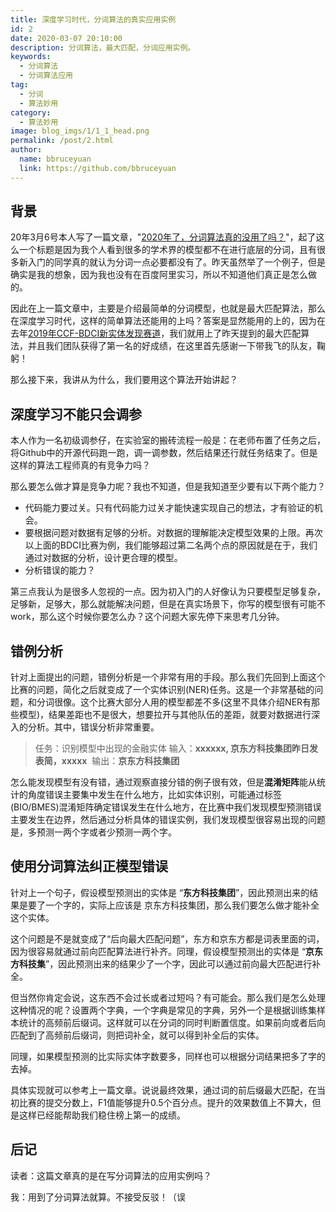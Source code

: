 ```yaml
---
title: 深度学习时代，分词算法的真实应用实例
id: 2
date: 2020-03-07 20:10:00
description: 分词算法，最大匹配，分词应用实例。
keywords: 
  - 分词算法
  - 分词算法应用
tag: 
  - 分词
  - 算法妙用
category: 
  - 算法妙用
image: blog_imgs/1/1_1_head.png
permalink: /post/2.html
author: 
  name: bbruceyuan
  link: https://github.com/bbruceyuan
---
```


## 背景
20年3月6号本人写了一篇文章，"[2020年了，分词算法真的没用了吗？](1.html)"，起了这么一个标题是因为我个人看到很多的学术界的模型都不在进行底层的分词，且有很多新入门的同学真的就认为分词一点必要都没有了。昨天虽然举了一个例子，但是确实是我的想象，因为我也没有在百度阿里实习，所以不知道他们真正是怎么做的。

因此在上一篇文章中，主要是介绍最简单的分词模型，也就是最大匹配算法，那么在深度学习时代，这样的简单算法还能用的上吗？答案是显然能用的上的，因为在去年[2019年CCF-BDCI新实体发现赛道](https://www.datafountain.cn/competitions/361/ranking?isRedance=0&sch=1433&stage=B)，我们就用上了昨天提到的最大匹配算法，并且我们团队获得了第一名的好成绩，在这里首先感谢一下带我飞的队友，鞠躬！

那么接下来，我讲从为什么，我们要用这个算法开始讲起？

## 深度学习不能只会调参
本人作为一名初级调参仔，在实验室的搬砖流程一般是：在老师布置了任务之后，将Github中的开源代码跑一跑，调一调参数，然后结果还行就任务结束了。但是这样的算法工程师真的有竞争力吗？

那么要怎么做才算是竞争力呢？我也不知道，但是我知道至少要有以下两个能力？

- 代码能力要过关。只有代码能力过关才能快速实现自己的想法，才有验证的机会。
- 要根据问题对数据有足够的分析。对数据的理解能决定模型效果的上限。再次以上面的BDCI比赛为例，我们能够超过第二名两个点的原因就是在于，我们通过对数据的分析，设计更合理的模型。
- 分析错误的能力？

第三点我认为是很多人忽视的一点。因为初入门的人好像认为只要模型足够复杂，足够新，足够大，那么就能解决问题，但是在真实场景下，你写的模型很有可能不work，那么这个时候你要怎么办？这个问题大家先停下来思考几分钟。

## 错例分析
针对上面提出的问题，错例分析是一个非常有用的手段。那么我们先回到上面这个比赛的问题，简化之后就变成了一个实体识别(NER)任务。这是一个非常基础的问题，和分词很像。这个比赛大部分人用的模型都差不多(这里不具体介绍NER有那些模型)，结果差距也不是很大，想要拉开与其他队伍的差距，就要对数据进行深入的分析。其中，错误分析非常重要。

> 任务：识别模型中出现的金融实体
> 输入：**xxxxxx, 京东方科技集团昨日发表简，xxxxx** 
> 输出：**京东方科技集团**


怎么能发现模型有没有错，通过观察直接分错的例子很有效，但是**混淆矩阵**能从统计的角度错误主要集中发生在什么地方，比如实体识别，可能通过标签(BIO/BMES)混淆矩阵确定错误发生在什么地方，在比赛中我们发现模型预测错误主要发生在边界，然后通过分析具体的错误实例，我们发现模型很容易出现的问题是，多预测一两个字或者少预测一两个字。

## 使用分词算法纠正模型错误
针对上一个句子，假设模型预测出的实体是 “**东方科技集团**”，因此预测出来的结果是要了一个字的，实际上应该是 京东方科技集团，那么我们要怎么做才能补全这个实体。

这个问题是不是就变成了“后向最大匹配问题”，东方和京东方都是词表里面的词，因为很容易就通过前向匹配算法进行补齐。同理，假设模型预测出的实体是 “**京东方科技集**”，因此预测出来的结果少了一个字，因此可以通过前向最大匹配进行补全。 

但当然你肯定会说，这东西不会过长或者过短吗？有可能会。那么我们是怎么处理这种情况的呢？设置两个字典，一个字典是常见的字典，另外一个是根据训练集样本统计的高频前后缀词。这样就可以在分词的同时判断置信度。如果前向或者后向匹配到了高频前后缀词，则把词补全，就可以得到补全后的实体。

同理，如果模型预测的比实际实体字数要多，同样也可以根据分词结果把多了字的去掉。

具体实现就可以参考上一篇文章。说说最终效果，通过词的前后缀最大匹配，在当初比赛的提交分数上，F1值能够提升0.5个百分点。提升的效果数值上不算大，但是这样已经能帮助我们稳住榜上第一的成绩。

## 后记
读者：这篇文章真的是在写分词算法的应用实例吗？

我：用到了分词算法就算。不接受反驳！（误